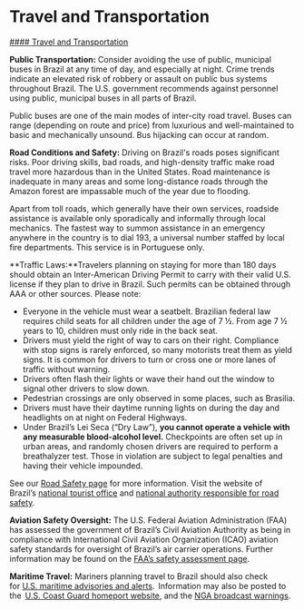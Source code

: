 # Travel and Transportation

[#### Travel and Transportation](javascript:void(0); "Travel and Transportation")

**Public Transportation:** Consider avoiding the use of public, municipal buses in Brazil at any time of day, and especially at night. Crime trends indicate an elevated risk of robbery or assault on public bus systems throughout Brazil. The U.S. government recommends against personnel using public, municipal buses in all parts of Brazil.

Public buses are one of the main modes of inter-city road travel. Buses can range (depending on route and price) from luxurious and well-maintained to basic and mechanically unsound. Bus hijacking can occur at random.

**Road Conditions and Safety:** Driving on Brazil's roads poses significant risks. Poor driving skills, bad roads, and high-density traffic make road travel more hazardous than in the United States. Road maintenance is inadequate in many areas and some long-distance roads through the Amazon forest are impassable much of the year due to flooding.

Apart from toll roads, which generally have their own services, roadside assistance is available only sporadically and informally through local mechanics. The fastest way to summon assistance in an emergency anywhere in the country is to dial 193, a universal number staffed by local fire departments. This service is in Portuguese only.

**Traffic Laws:**Travelers planning on staying for more than 180 days should obtain an Inter-American Driving Permit to carry with their valid U.S. license if they plan to drive in Brazil. Such permits can be obtained through AAA or other sources. Please note:

* Everyone in the vehicle must wear a seatbelt. Brazilian federal law requires child seats for all children under the age of 7 ½. From age 7 ½ years to 10, children must only ride in the back seat.
* Drivers must yield the right of way to cars on their right. Compliance with stop signs is rarely enforced, so many motorists treat them as yield signs. It is common for drivers to turn or cross one or more lanes of traffic without warning.
* Drivers often flash their lights or wave their hand out the window to signal other drivers to slow down.
* Pedestrian crossings are only observed in some places, such as Brasilia.
* Drivers must have their daytime running lights on during the day and headlights on at night on Federal Highways.
* Under Brazil’s Lei Seca (“Dry Law”), **you cannot operate a vehicle with any measurable blood-alcohol level.** Checkpoints are often set up in urban areas, and randomly chosen drivers are required to perform a breathalyzer test. Those in violation are subject to legal penalties and having their vehicle impounded.

See our [Road Safety page](https://travel.state.gov/content/travel/en/international-travel/before-you-go/driving-and-road-safety.html) for more information. Visit the website of Brazil’s [national tourist office](https://visitbrasil.com/en/) and [national authority responsible for road safety](https://www.gov.br/prf/pt-br).

**Aviation Safety Oversight:** The U.S. Federal Aviation Administration (FAA) has assessed the government of Brazil’s Civil Aviation Authority as being in compliance with International Civil Aviation Organization (ICAO) aviation safety standards for oversight of Brazil’s air carrier operations. Further information may be found on the [FAA’s safety assessment page](http://www.faa.gov/about/initiatives/iasa/).

**Maritime Travel:** Mariners planning travel to Brazil should also check for [U.S. maritime advisories and alerts](https://www.maritime.dot.gov/msci-alerts).  Information may also be posted to the  [U.S. Coast Guard homeport website](https://homeport.uscg.mil/), and the [NGA broadcast warnings](https://msi.nga.mil/NavWarnings).